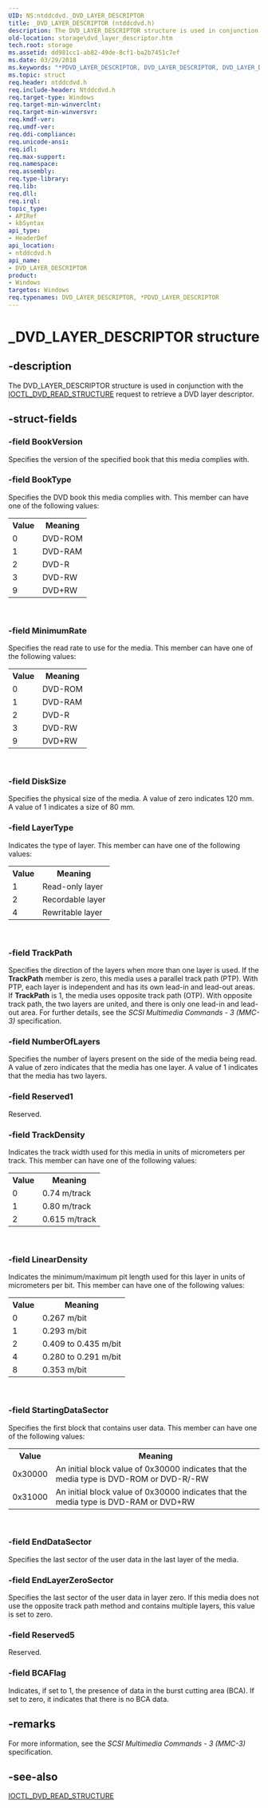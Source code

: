 ```yaml
---
UID: NS:ntddcdvd._DVD_LAYER_DESCRIPTOR
title: _DVD_LAYER_DESCRIPTOR (ntddcdvd.h)
description: The DVD_LAYER_DESCRIPTOR structure is used in conjunction with the IOCTL_DVD_READ_STRUCTURE request to retrieve a DVD layer descriptor.
old-location: storage\dvd_layer_descriptor.htm
tech.root: storage
ms.assetid: dd981cc1-ab82-49de-8cf1-ba2b7451c7ef
ms.date: 03/29/2018
ms.keywords: "*PDVD_LAYER_DESCRIPTOR, DVD_LAYER_DESCRIPTOR, DVD_LAYER_DESCRIPTOR structure [Storage Devices], PDVD_LAYER_DESCRIPTOR, PDVD_LAYER_DESCRIPTOR structure pointer [Storage Devices], _DVD_LAYER_DESCRIPTOR, ntddcdvd/DVD_LAYER_DESCRIPTOR, ntddcdvd/PDVD_LAYER_DESCRIPTOR, storage.dvd_layer_descriptor, structs-DVD_94f08da1-fe98-47cd-989a-b3f574874d6b.xml"
ms.topic: struct
req.header: ntddcdvd.h
req.include-header: Ntddcdvd.h
req.target-type: Windows
req.target-min-winverclnt: 
req.target-min-winversvr: 
req.kmdf-ver: 
req.umdf-ver: 
req.ddi-compliance: 
req.unicode-ansi: 
req.idl: 
req.max-support: 
req.namespace: 
req.assembly: 
req.type-library: 
req.lib: 
req.dll: 
req.irql: 
topic_type:
- APIRef
- kbSyntax
api_type:
- HeaderDef
api_location:
- ntddcdvd.h
api_name:
- DVD_LAYER_DESCRIPTOR
product:
- Windows
targetos: Windows
req.typenames: DVD_LAYER_DESCRIPTOR, *PDVD_LAYER_DESCRIPTOR
---
```


# _DVD_LAYER_DESCRIPTOR structure


## -description


The DVD_LAYER_DESCRIPTOR structure is used in conjunction with the <a href="https://msdn.microsoft.com/library/windows/hardware/ff560426">IOCTL_DVD_READ_STRUCTURE</a> request to retrieve a DVD layer descriptor. 


## -struct-fields




### -field BookVersion

Specifies the version of the specified book that this media complies with.


### -field BookType

Specifies the DVD book this media complies with. This member can have one of the following values:

<table>
<tr>
<th>Value</th>
<th>Meaning</th>
</tr>
<tr>
<td>
0

</td>
<td>
DVD-ROM

</td>
</tr>
<tr>
<td>
1

</td>
<td>
DVD-RAM

</td>
</tr>
<tr>
<td>
2

</td>
<td>
DVD-R

</td>
</tr>
<tr>
<td>
3

</td>
<td>
DVD-RW

</td>
</tr>
<tr>
<td>
9

</td>
<td>
DVD+RW

</td>
</tr>
</table>
 


### -field MinimumRate

Specifies the read rate to use for the media. This member can have one of the following values:

<table>
<tr>
<th>Value</th>
<th>Meaning</th>
</tr>
<tr>
<td>
0

</td>
<td>
DVD-ROM

</td>
</tr>
<tr>
<td>
1

</td>
<td>
DVD-RAM

</td>
</tr>
<tr>
<td>
2

</td>
<td>
DVD-R

</td>
</tr>
<tr>
<td>
3

</td>
<td>
DVD-RW

</td>
</tr>
<tr>
<td>
9

</td>
<td>
DVD+RW

</td>
</tr>
</table>
 


### -field DiskSize

Specifies the physical size of the media. A value of zero indicates 120 mm. A value of 1 indicates a size of 80 mm.


### -field LayerType

Indicates the type of layer. This member can have one of the following values:

<table>
<tr>
<th>Value</th>
<th>Meaning</th>
</tr>
<tr>
<td>
1

</td>
<td>
Read-only layer

</td>
</tr>
<tr>
<td>
2

</td>
<td>
Recordable layer

</td>
</tr>
<tr>
<td>
4

</td>
<td>
Rewritable layer

</td>
</tr>
</table>
 


### -field TrackPath

Specifies the direction of the layers when more than one layer is used. If the <b>TrackPath</b> member is zero, this media uses a parallel track path (PTP). With PTP, each layer is independent and has its own lead-in and lead-out areas. If <b>TrackPath</b> is 1, the media uses opposite track path (OTP). With opposite track path, the two layers are united, and there is only one lead-in and lead-out area. For further details, see the <i>SCSI Multimedia Commands - 3 (MMC-3) </i>specification. 


### -field NumberOfLayers

Specifies the number of layers present on the side of the media being read. A value of zero indicates that the media has one layer. A value of 1 indicates that the media has two layers. 


### -field Reserved1

Reserved. 


### -field TrackDensity

Indicates the track width used for this media in units of micrometers per track. This member can have one of the following values:

<table>
<tr>
<th>Value</th>
<th>Meaning</th>
</tr>
<tr>
<td>
0

</td>
<td>
0.74 m/track

</td>
</tr>
<tr>
<td>
1

</td>
<td>
0.80 m/track

</td>
</tr>
<tr>
<td>
2

</td>
<td>
0.615 m/track

</td>
</tr>
</table>
 


### -field LinearDensity

Indicates the minimum/maximum pit length used for this layer in units of micrometers per bit. This member can have one of the following values:

<table>
<tr>
<th>Value</th>
<th>Meaning</th>
</tr>
<tr>
<td>
0

</td>
<td>
0.267 m/bit

</td>
</tr>
<tr>
<td>
1

</td>
<td>
0.293 m/bit

</td>
</tr>
<tr>
<td>
2

</td>
<td>
0.409 to 0.435 m/bit

</td>
</tr>
<tr>
<td>
4

</td>
<td>
0.280 to 0.291 m/bit

</td>
</tr>
<tr>
<td>
8

</td>
<td>
0.353 m/bit

</td>
</tr>
</table>
 


### -field StartingDataSector

Specifies the first block that contains user data. This member can have one of the following values:

<table>
<tr>
<th>Value</th>
<th>Meaning</th>
</tr>
<tr>
<td>
0x30000

</td>
<td>
An initial block value of 0x30000 indicates that the media type is DVD-ROM or DVD-R/-RW

</td>
</tr>
<tr>
<td>
0x31000

</td>
<td>
An initial block value of 0x30000 indicates that the media type is DVD-RAM or DVD+RW

</td>
</tr>
</table>
 


### -field EndDataSector

Specifies the last sector of the user data in the last layer of the media. 


### -field EndLayerZeroSector

Specifies the last sector of the user data in layer zero. If this media does not use the opposite track path method and contains multiple layers, this value is set to zero.


### -field Reserved5

Reserved. 


### -field BCAFlag

Indicates, if set to 1, the presence of data in the burst cutting area (BCA). If set to zero, it indicates that there is no BCA data.


## -remarks



For more information, see the <i>SCSI Multimedia Commands - 3 (MMC-3) </i>specification. 




## -see-also




<a href="https://msdn.microsoft.com/library/windows/hardware/ff560426">IOCTL_DVD_READ_STRUCTURE</a>
 

 

